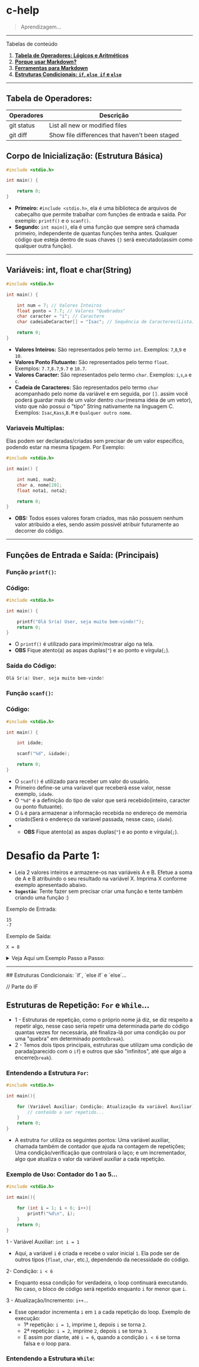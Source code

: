 # c-help
> Aprendizagem...

*******
Tabelas de conteúdo 
 1. **[Tabela de Operadores: Lógicos e Aritméticos](#tabela)**
 2. **[Porque usar Markdown?](#why)**
 3. **[Ferramentas para Markdown](#tools)**
 4. **[Estruturas Condicionais: `if`, `else if` e `else`](#condicionais)**

*******
<div id="tabela"></div>

## Tabela de Operadores:

| Operadores | Descrição |
| --- | --- |
| git status | List all new or modified files |
| git diff | Show file differences that haven't been staged |

## Corpo de Inicialização: (Estrutura Básica)


```c
#include <stdio.h>

int main() {

    return 0;
}
```

* <b>Primeiro:</b> `#include <stdio.h>`, ela é uma biblioteca de arquivos de cabeçalho que permite trabalhar com funções de entrada e saída. Por exemplo: `printf()` e o `scanf()`.
* <b>Segundo:</b> `int main()`, ela é uma função que sempre será chamada primeiro, independente de quantas funções tenha antes. Qualquer código que esteja dentro de suas chaves `{}` será executado(assim como qualquer outra função).

---

## Variáveis: int, float e char(String)

```c
#include <stdio.h>

int main() {

    int num = 7; // Valores Inteiros
    float ponto = 7.7; // Valores "Quebrados"
    char caracter = "i"; // Caractere
    char cadeiaDeCaracter[] = "Isac"; // Sequência de Caracteres(Lista)

    return 0;
}
```
* <b>Valores Inteiros:</b> São representados pelo termo `int`. Exemplos: `7`,`8`,`9` e `10`.
* <b>Valores Ponto Flutuante:</b> São representados pelo termo `float`. Exemplos: `7.7`,`8.7`,`9.7` e `10.7`.
* <b>Valores Caracter:</b> São representados pelo termo `char`. Exemplos: `i`,`s`,`a` e `c`.
* <b>Cadeia de Caracteres:</b> São representados pelo termo `char` acompanhado pelo nome da variável e em seguida, por `[]`. assim você poderá guardar mais de um valor dentro `char`(mesma ideia de um vetor), visto que não possui o "tipo" String nativamente na linguagem C. Exemplos: `Isac`,`Kass`,`B.M` e `Qualquer outro nome`.

### Variaveis Multiplas:

Elas podem ser declaradas/criadas sem precisar de um valor especifico, podendo estar na mesma tipagem. Por Exemplo:

```c
#include <stdio.h>

int main() {

    int num1, num2;
    char a, nome[20];
    float nota1, nota2;

    return 0;
}
```

* <b>OBS:</b> Todos esses valores foram criados, mas não possuem nenhum valor atribuido a eles, sendo assim possivél atribuir futuramente ao decorrer do código.
---

## Funções de Entrada e Saída: (Principais)

### Função `printf()`:

### Código:
```c
#include <stdio.h>

int main() {

    printf("Olá Sr(a) User, seja muito bem-vindo!");
    return 0;
}
```

* O `printf()` é utilizado para imprimir/mostrar algo na tela.
* <b>OBS</b> Fique atento(a) as aspas duplas(`"`) e ao ponto e vírgula(`;`).

### Saída do Código:
```powershell
Olá Sr(a) User, seja muito bem-vindo!
```

### Função `scanf()`:

### Código:
```c
#include <stdio.h>

int main() {

    int idade;

    scanf("%d", &idade);

    return 0;
}
```

* O `scanf()` é utilizado para receber um valor do usuário.
* Primeiro define-se uma variavel que receberá esse valor, nesse exemplo, `idade`.
* O `"%d"` é a definição do tipo de valor que será recebido(inteiro, caracter ou ponto flutuante).
* O `&` é para armazenar a informação recebida no endereço de memória criado(Será o endereço da variavel passada, nesse caso, `idade`).
* * <b>OBS</b> Fique atento(a) as aspas duplas(`"`) e ao ponto e vírgula(`;`).

# Desafio da Parte 1:

* Leia 2 valores inteiros e armazene-os nas variáveis A e B. Efetue a soma de A e B atribuindo o seu resultado na variável X. Imprima X conforme exemplo apresentado abaixo.
* **`Sugestão`**: Tente fazer sem precisar criar uma função e tente também criando uma função :)

Exemplo de Entrada:
```
15
-7
```
Exemplo de Saída:
```
X = 8
```

<details>
<summary>Veja Aqui um Exemplo Passo a Passo:</summary>

<br>

* 1 - **`Enunciado`**: "Leia 2 valores inteiros e armazene-os nas variáveis A e B...", ou seja, crie duas variáveis do tipo inteiro(int) para armazenar valores que serão enviados pelo usuário.
```c
#include <stdio.h>

int main(){

    int A, B;
```
* 2 - **`Enunciado`**: "[..]Efetue a soma de A e B...", já temos duas variáveis criadas anteriormente que armazena valores, aqui criaremos uma terceira para armazenar a soma.

```c
    int X = A + B;
```

* 3 - **`Enunciado`**: "Imprima X ...", Agora utilizaremos o `printf` para mostrar o resultado no terminal.
```c
    printf("X = %d", X);

    return 0;
}
```
* Código Completo:
```c
#include <stdio.h>

int main(){

    int A, B;
    int X = A + B;
    printf("X = %d", X);

    return 0;
}
```

</details>

<hr>
<div id="condicionais"></div>
## Estruturas Condicionais: `if`, `else if` e `else`...

// Parte do IF


## Estruturas de Repetição: `For` e `While`...

* 1 - Estruturas de repetição, como o próprio nome já diz, se diz respeito a repetir algo, nesse caso seria repetir uma determinada parte do código quantas vezes for necessária, até finaliza-lá por uma condição ou por uma "quebra" em determinado ponto(`break`).
* 2 - Temos dois tipos principais, estruturas que utilizam uma condição de parada(parecido com o `if`) e outros que são "infinitos", até que algo a encerre(`break`).

### Entendendo a Estrutura `For`:

```c
#include <stdio.h>

int main(){

    for (Variável Auxiliar; Condição; Atualização da variável Auxiliar){
        // conteúdo a ser repetido...
    }
    return 0;
}
```
* A estrutra `for` utiliza os seguintes pontos: Uma variável auxiliar, chamada também de contador que ajuda na contagem de repetições; Uma condição/verificação que controlará o laço; e um incrementador, algo que atualiza o valor da variável auxiliar a cada repetição.

### Exemplo de Uso: Contador do 1 ao 5...

```c
#include <stdio.h>

int main(){

    for (int i = 1; i < 6; i++){
        printf("%d\n", i);
    }
    return 0;
}
```

1 - Variável Auxiliar: `int i = 1`
* Aqui, a variável `i` é criada e recebe o valor inicial `1`. Ela pode ser de outros tipos (`float`, `char`, etc.), dependendo da necessidade do código.

2- Condição: `i < 6`
* Enquanto essa condição for verdadeira, o loop continuará executando. No caso, o bloco de código será repetido enquanto `i` for menor que `i`.

3 - Atualização/Incremento: `i++`...

* Esse operador incrementa `i` em `1` a cada repetição do loop.
    Exemplo de execução:
    * 1ª repetição: `i = 1`, imprime `1`, depois `i` se torna `2`.
    * 2ª repetição: `i = 2`, imprime `2`, depois `i` se torna `3`.
    * E assim por diante, até `i = 6`, quando a condição `i < 6` se torna falsa e o loop para.

### Entendendo a Estrutura `While`:
